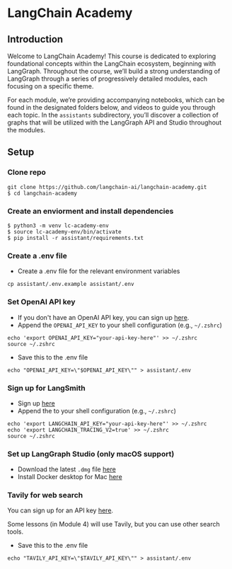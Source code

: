 # LangChain Academy 

## Introduction

Welcome to LangChain Academy! This course is dedicated to exploring foundational concepts within the LangChain ecosystem, beginning with LangGraph. Throughout the course, we’ll build a strong understanding of LangGraph through a series of progressively detailed modules, each focusing on a specific theme. 

For each module, we’re providing accompanying notebooks, which can be found in the designated folders below, and videos to guide you through each topic. In the `assistants` subdirectory, you’ll discover a collection of graphs that will be utilized with the LangGraph API and Studio throughout the modules.

## Setup

### Clone repo
```
git clone https://github.com/langchain-ai/langchain-academy.git
$ cd langchain-academy
```

### Create an enviorment and install dependencies 
```
$ python3 -m venv lc-academy-env
$ source lc-academy-env/bin/activate
$ pip install -r assistant/requirements.txt
```

### Create a .env file 
* Create a .env file for the relevant environment variables
```
cp assistant/.env.example assistant/.env
```

### Set OpenAI API key

* If you don't have an OpenAI API key, you can sign up [here](https://openai.com/index/openai-api/).
* Append the `OPENAI_API_KEY` to your shell configuration (e.g., `~/.zshrc`)
```
echo 'export OPENAI_API_KEY="your-api-key-here"' >> ~/.zshrc
source ~/.zshrc
```
* Save this to the .env file 
```
echo "OPENAI_API_KEY=\"$OPENAI_API_KEY\"" > assistant/.env
```

### Sign up for LangSmith

* Sign up [here](https://docs.smith.langchain.com/) 
* Append the  to your shell configuration (e.g., `~/.zshrc`)
```
echo 'export LANGCHAIN_API_KEY="your-api-key-here"' >> ~/.zshrc
echo 'export LANGCHAIN_TRACING_V2=true' >> ~/.zshrc
source ~/.zshrc
```

### Set up LangGraph Studio (only macOS support)

* Download the latest `.dmg` file [here](https://github.com/langchain-ai/langgraph-studio?tab=readme-ov-file#download)
* Install Docker desktop for Mac [here](https://docs.docker.com/engine/install/)

### Tavily for web search

You can sign up for an API key [here](https://tavily.com/).

Some lessons (in Module 4) will use Tavily, but you can use other search tools.

* Save this to the .env file 
```
echo "TAVILY_API_KEY=\"$TAVILY_API_KEY\"" > assistant/.env
```